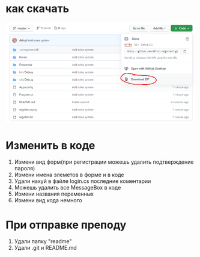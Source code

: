 # как скачать

![как скачать](readme/sc2.png "Описание будет тут")

# Изменить в коде
1. Измени вид форм(при регистрации можешь удалить подтверждение пароля)
2. Измени имена элеметов в форме и в коде
3. Удали нахуй в файле login.cs последние коментарии 
4. Можешь удалить все MessageBox в коде 
5. Измени названия переменных
6. Измени вид кода немного

# При отправке преподу 
1. Удали папку "readme"
2. Удали .git и README.md